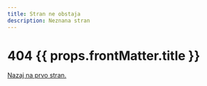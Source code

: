 ```yaml
---
title: Stran ne obstaja
description: Neznana stran
---
```


# 404 {{ props.frontMatter.title }}

[Nazaj na prvo stran.](/)
